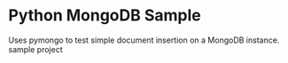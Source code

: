 Python MongoDB Sample 
=====================

Uses pymongo to test simple document insertion on a MongoDB instance.
sample project
